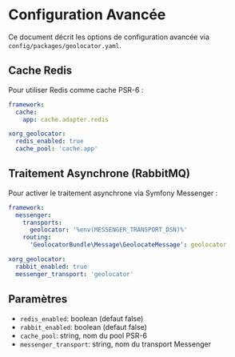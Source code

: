 # Configuration Avancée

Ce document décrit les options de configuration avancée via `config/packages/geolocator.yaml`.

## Cache Redis

Pour utiliser Redis comme cache PSR-6 :

```yaml
framework:
  cache:
    app: cache.adapter.redis

xorg_geolocator:
  redis_enabled: true
  cache_pool: 'cache.app'
```

## Traitement Asynchrone (RabbitMQ)

Pour activer le traitement asynchrone via Symfony Messenger :

```yaml
framework:
  messenger:
    transports:
      geolocator: '%env(MESSENGER_TRANSPORT_DSN)%'
    routing:
      'GeolocatorBundle\Message\GeolocateMessage': geolocator

xorg_geolocator:
  rabbit_enabled: true
  messenger_transport: 'geolocator'
```

## Paramètres

- `redis_enabled`: boolean (defaut false)  
- `rabbit_enabled`: boolean (defaut false)  
- `cache_pool`: string, nom du pool PSR-6  
- `messenger_transport`: string, nom du transport Messenger  
